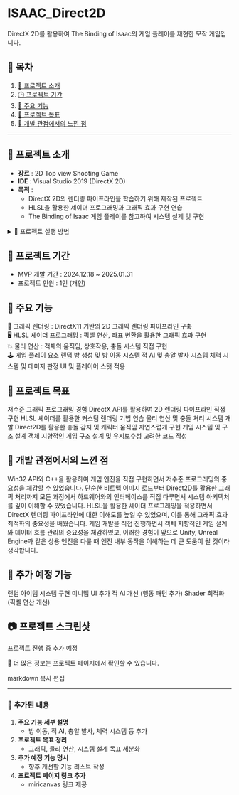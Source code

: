 # ISAAC_Direct2D
DirectX 2D를 활용하여 The Binding of Isaac의 게임 플레이를 재현한 모작 게임입니다.

## 📌 목차
1. [🔎 프로젝트 소개](#-프로젝트-소개)
2. [🕒 프로젝트 기간](#-프로젝트-기간)
3. [🚀 주요 기능](#-주요-기능)
4. [🎯 프로젝트 목표](#-프로젝트-목표)
5. [📝 개발 관점에서의 느낀 점](#-개발-관점에서의-느낀-점)

---

## 🔎 프로젝트 소개
- **장르** : 2D Top view Shooting Game
- **IDE** : Visual Studio 2019 (DirectX 2D)
- **목적** : 
  - DirectX 2D의 렌더링 파이프라인을 학습하기 위해 제작된 프로젝트
  - HLSL을 활용한 셰이더 프로그래밍과 그래픽 효과 구현 연습
  - The Binding of Isaac 게임 플레이를 참고하여 시스템 설계 및 구현

<details>
  <summary>🎇 프로젝트 실행 방법</summary>

### 1️⃣ Git Clone
  ```bash
  git clone https://github.com/minhyeok1232/ISAAC_Direct2D.git
```
### 2️⃣ 실행 파일
ISAAC_Direct2D/DirectX2D_ISAAC 경로로 이동
DirectX2D.sln을 실행하여 Visual Studio에서 프로젝트 빌드 및 실행
</details>


## 🎯 프로젝트 기간
- MVP 개발 기간 : 2024.12.18 ~ 2025.01.31
- 프로젝트 인원 : 1인 (개인)
  
## 🚀 주요 기능
🎨 그래픽 렌더링 : DirectX11 기반의 2D 그래픽 렌더링 파이프라인 구축<br>
🖥️ HLSL 셰이더 프로그래밍 : 픽셀 연산, 좌표 변환을 활용한 그래픽 효과 구현<br>
💥 물리 연산 : 객체의 움직임, 상호작용, 충돌 시스템 직접 구현<br>
🕹️ 게임 플레이 요소
랜덤 방 생성 및 방 이동 시스템
적 AI 및 총알 발사 시스템
체력 시스템 및 데미지 판정
UI 및 플레이어 스탯 적용
## 🎯 프로젝트 목표
저수준 그래픽 프로그래밍 경험
DirectX API를 활용하여 2D 렌더링 파이프라인 직접 구현
HLSL 셰이더를 활용한 커스텀 렌더링 기법 연습
물리 연산 및 충돌 처리 시스템 개발
Direct2D를 활용한 충돌 감지 및 캐릭터 움직임 자연스럽게 구현
게임 시스템 및 구조 설계
객체 지향적인 게임 구조 설계 및 유지보수성 고려한 코드 작성
## 📝 개발 관점에서의 느낀 점
Win32 API와 C++을 활용하여 게임 엔진을 직접 구현하면서 저수준 프로그래밍의 중요성을 체감할 수 있었습니다.
단순한 비트맵 이미지 로드부터 Direct2D를 활용한 그래픽 처리까지 모든 과정에서 하드웨어와의 인터페이스를 직접 다루면서 시스템 아키텍처를 깊이 이해할 수 있었습니다.
HLSL을 활용한 셰이더 프로그래밍을 적용하면서 DirectX 렌더링 파이프라인에 대한 이해도를 높일 수 있었으며, 이를 통해 그래픽 효과 최적화의 중요성을 배웠습니다.
게임 개발을 직접 진행하면서 객체 지향적인 게임 설계와 데이터 흐름 관리의 중요성을 체감하였고, 이러한 경험이 앞으로 Unity, Unreal Engine과 같은 상용 엔진을 다룰 때 엔진 내부 동작을 이해하는 데 큰 도움이 될 것이라 생각합니다.
## 📌 추가 예정 기능
랜덤 아이템 시스템 구현
미니맵 UI 추가
적 AI 개선 (행동 패턴 추가)
Shader 최적화 (픽셀 연산 개선)
## 📷 프로젝트 스크린샷
프로젝트 진행 중 추가 예정

📌 더 많은 정보는 프로젝트 페이지에서 확인할 수 있습니다.

markdown
복사
편집

---

### 🔹 **추가된 내용**
1. **주요 기능 세부 설명**  
   - 방 이동, 적 AI, 총알 발사, 체력 시스템 등 추가  
2. **프로젝트 목표 정리**  
   - 그래픽, 물리 연산, 시스템 설계 목표 세분화  
3. **추가 예정 기능 명시**  
   - 향후 개선할 기능 리스트 작성  
4. **프로젝트 페이지 링크 추가**  
   - miricanvas 링크 제공  
